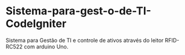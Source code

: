 # Sistema-para-gest-o-de-TI-CodeIgniter
Sistema para Gestão de TI e controle de ativos através do leitor RFID-RC522 com arduino Uno.

